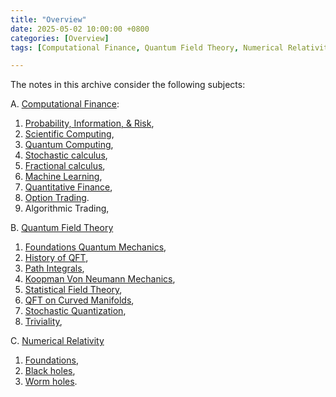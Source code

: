 ```yaml
---
title: "Overview"
date: 2025-05-02 10:00:00 +0800
categories: [Overview]
tags: [Computational Finance, Quantum Field Theory, Numerical Relativity]

---
```



The notes in this archive consider the following subjects:


A. [Computational Finance](https://en.wikipedia.org/wiki/Computational_finance):
1. [Probability, Information, & Risk](https://aeschylusofeleusis.github.io/posts/ProbabilityInformationRisk/),
2. [Scientific Computing](https://aeschylusofeleusis.github.io/posts/ScientificComputing/), 
3. [Quantum Computing](https://aeschylusofeleusis.github.io/posts/QuantumComputing/), 
4. [Stochastic calculus](https://aeschylusofeleusis.github.io/posts/StochasticCalculus/), 
5. [Fractional calculus](https://aeschylusofeleusis.github.io/posts/FractionalCalculus/),
6. [Machine Learning](https://aeschylusofeleusis.github.io/posts/MachineLearning/),
7. [Quantitative Finance](https://aeschylusofeleusis.github.io/posts/QuantitativeFinance/), 
8. [Option Trading](https://aeschylusofeleusis.github.io/posts/OptionTrading/).
9.  Algorithmic Trading,
   

B. [Quantum Field Theory](https://en.wikipedia.org/wiki/Quantum_field_theory)
1. [Foundations Quantum Mechanics](https://aeschylusofeleusis.github.io/posts/Foundations-Quantum-Mechanics/),
2. [History of QFT](https://aeschylusofeleusis.github.io/posts/History/),
3. [Path Integrals](https://aeschylusofeleusis.github.io/posts/PathIntegrals/), 
4. [Koopman Von Neumann Mechanics](https://aeschylusofeleusis.github.io/posts/KoopmanVonNeumann/),
5. [Statistical Field Theory](https://aeschylusofeleusis.github.io/posts/NonequilibriumQFT/),
6. [QFT on Curved Manifolds](https://aeschylusofeleusis.github.io/posts/QFTCurvedspacetime/),    
7. [Stochastic Quantization](https://aeschylusofeleusis.github.io/posts/StochasticQuantization/), 
8. [Triviality](https://aeschylusofeleusis.github.io/posts/Triviality/), 



C. [Numerical Relativity](https://en.wikipedia.org/wiki/Numerical_relativity)
1. [Foundations](https://aeschylusofeleusis.github.io/posts/NumericalRelativity/), 
2. [Black holes](https://aeschylusofeleusis.github.io/posts/Blackholes/), 
3. [Worm holes](https://aeschylusofeleusis.github.io/posts/Wormholes/).